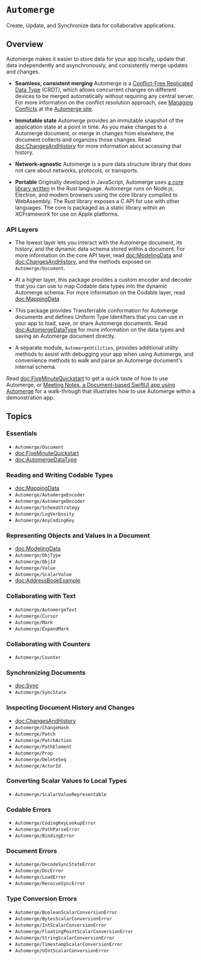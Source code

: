 # ``Automerge``

Create, Update, and Synchronize data for collaborative applications.

## Overview

Automerge makes it easier to store data for your app locally, update that data independently and asynchronously, and consistently merge updates and changes.

- **Seamless, consistent merging** Automerge is a [Conflict-Free Replicated Data Type](https://crdt.tech) (CRDT), which allows concurrent changes on different devices to be merged automatically without requiring any central server.
For more information on the conflict resolution approach, see [Managing Conflicts](https://automerge.org/docs/cookbook/conflicts/) at the [Automerge site](https://automerge.org).

- **Immutable state** Automerge provides an immutable snapshot of the application state at a point in time.
As you make changes to a Automerge document, or merge in changes from elsewhere, the document collects and organizes those changes. 
Read <doc:ChangesAndHistory> for more information about accessing that history.

- **Network-agnostic** Automerge is a pure data structure library that does not care about networks, protocols, or transports.

- **Portable** Originally developed in JavaScript, Automerge uses [a core library written](http://github.com/automerge/automerge) in the Rust language.
Automerge runs on Node.js, Electron, and modern browsers using the core library compiled to WebAssembly.
The Rust library exposes a C API for use with other languages. 
The core is packaged as a static library within an XCFramework for use on Apple platforms.

### API Layers

- The lowest layer lets you interact with the Automerge document, its history, and the dynamic data schema stored within a document.
For more information on the core API layer, read <doc:ModelingData> and <doc:ChangesAndHistory>, and the methods exposed on ``Automerge/Document``.

- At a higher layer, this package provides a custom encoder and decoder that you can use to map Codable data types into the dynamic Automerge schema.
For more information on the Codable layer, read <doc:MappingData> 

- This package provides Transferrable conformation for Automerge documents and defines Uniform Type Identifiers that you can use in your app to load, save, or share Automerge documents. 
Read <doc:AutomergeDataType> for more information on the data types and saving an Automerge document directly.

- A separate module, `AutomergeUtilities`, provides additional utility methods to assist with debugging your app when using Automerge, and convenience methods to walk and parse an Automerge document's internal schema.

Read <doc:FiveMinuteQuickstart> to get a quick taste of how to use Automerge, or [Meeting Notes, a Document-based SwiftUI app using Automerge](https://automerge.org/MeetingNotes/documentation/meetingnotes/appwalkthrough/) for a walk-through that illustrates how to use Automerge within a demonstration app.

## Topics

### Essentials

- ``Automerge/Document``
- <doc:FiveMinuteQuickstart>
- <doc:AutomergeDataType>

### Reading and Writing Codable Types

- <doc:MappingData>
- ``Automerge/AutomergeEncoder``
- ``Automerge/AutomergeDecoder``
- ``Automerge/SchemaStrategy``
- ``Automerge/LogVerbosity``
- ``Automerge/AnyCodingKey``

### Representing Objects and Values in a Document

- <doc:ModelingData>
- ``Automerge/ObjType``
- ``Automerge/ObjId``
- ``Automerge/Value``
- ``Automerge/ScalarValue``
- <doc:AddressBookExample>

### Collaborating with Text

- ``Automerge/AutomergeText``
- ``Automerge/Cursor``
- ``Automerge/Mark``
- ``Automerge/ExpandMark``

### Collaborating with Counters

- ``Automerge/Counter``

### Synchronizing Documents

- <doc:Sync>
- ``Automerge/SyncState``

### Inspecting Document History and Changes

- <doc:ChangesAndHistory>
- ``Automerge/ChangeHash``
- ``Automerge/Patch``
- ``Automerge/PatchAction``
- ``Automerge/PathElement``
- ``Automerge/Prop``
- ``Automerge/DeleteSeq``
- ``Automerge/ActorId``

### Converting Scalar Values to Local Types

- ``Automerge/ScalarValueRepresentable``

### Codable Errors

- ``Automerge/CodingKeyLookupError``
- ``Automerge/PathParseError``
- ``Automerge/BindingError``

### Document Errors 

- ``Automerge/DecodeSyncStateError``
- ``Automerge/DocError``
- ``Automerge/LoadError``
- ``Automerge/ReceiveSyncError``

### Type Conversion Errors

- ``Automerge/BooleanScalarConversionError``
- ``Automerge/BytesScalarConversionError``
- ``Automerge/IntScalarConversionError``
- ``Automerge/FloatingPointScalarConversionError``
- ``Automerge/StringScalarConversionError``
- ``Automerge/TimestampScalarConversionError``
- ``Automerge/UIntScalarConversionError``

